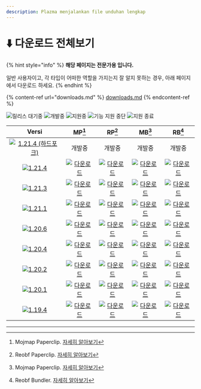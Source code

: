 ```yaml
---
description: Plazma menjalankan file unduhan lengkap
---
```


# ⬇️ 다운로드 전체보기

{% hint style="info" %}
**해당 페이지는 전문가용 입니다.**

일반 사용자이고, 각 타입이 어떠한 역할을 가지는지 잘 알지 못하는 경우, 아래 페이지에서 다운로드 하세요.
{% endhint %}

{% content-ref url="downloads.md" %}
[downloads.md](downloads.md)
{% endcontent-ref %}

![릴리스 대기중](https://badge.plazmamc.org/0/릴리스%20대기중) ![개발중](https://badge.plazmamc.org/1/개발중) ![지원중](https://badge.plazmamc.org/2/지원중) ![기능 지원 중단](https://badge.plazmamc.org/6/기능%20지원%20중단) ![지원 종료](https://badge.plazmamc.org/4/지원%20종료)

|                                                Versi                                                |                                                                                                 MP[^1]                                                                                                 |                                                                                                 RP[^2]                                                                                                |                                                                                                MB[^3]                                                                                                |                                                                                                RB[^4]                                                                                               |
| :-------------------------------------------------------------------------------------------------: | :----------------------------------------------------------------------------------------------------------------------------------------------------------------------------------------------------: | :---------------------------------------------------------------------------------------------------------------------------------------------------------------------------------------------------: | :--------------------------------------------------------------------------------------------------------------------------------------------------------------------------------------------------: | :-------------------------------------------------------------------------------------------------------------------------------------------------------------------------------------------------: |
| [![1.21.4 (하드포크)](https://badge.plazmamc.org/0/1.21.4%20\(하드포크\))](https://git.plazmamc.org/1.21.3) |                                                                                                   개발중                                                                                                  |                                                                                                  개발중                                                                                                  |                                                                                                  개발중                                                                                                 |                                                                                                 개발중                                                                                                 |
|          [![1.21.4](https://badge.plazmamc.org/1/1.21.4)](https://git.plazmamc.org/1.21.3)          | [![다운로드](https://badge.plazmamc.org/1/다운로드)](https://ci.codemc.io/job/PlazmaMC/job/Plazma/job/dev%252F1.21.4/lastSuccessfulBuild/artifact/build/libs/plazma-paperclip-1.21.4-R0.1-SNAPSHOT-mojmap.jar) | [![다운로드](https://badge.plazmamc.org/1/다운로드)](https://ci.codemc.io/job/PlazmaMC/job/Plazma/job/dev%252F1.21.4/lastSuccessfulBuild/artifact/build/libs/plazma-paperclip-1.21.4-R0.1-SNAPSHOT-reobf.jar) | [![다운로드](https://badge.plazmamc.org/1/다운로드)](https://ci.codemc.io/job/PlazmaMC/job/Plazma/job/dev%252F1.21.4/lastSuccessfulBuild/artifact/build/libs/plazma-bundler-1.21.4-R0.1-SNAPSHOT-mojmap.jar) | [![다운로드](https://badge.plazmamc.org/1/다운로드)](https://ci.codemc.io/job/PlazmaMC/job/Plazma/job/dev%252F1.21.4/lastSuccessfulBuild/artifact/build/libs/plazma-bundler-1.21.4-R0.1-SNAPSHOT-reobf.jar) |
|          [![1.21.3](https://badge.plazmamc.org/2/1.21.3)](https://git.plazmamc.org/1.21.3)          |                                                             [![다운로드](https://badge.plazmamc.org/1/다운로드)](https://dl.plazmamc.org/1.21.3/0)                                                             |                                                             [![다운로드](https://badge.plazmamc.org/1/다운로드)](https://dl.plazmamc.org/1.21.3/1)                                                            |                                                            [![다운로드](https://badge.plazmamc.org/1/다운로드)](https://dl.plazmamc.org/1.21.3/2)                                                            |                                                            [![다운로드](https://badge.plazmamc.org/1/다운로드)](https://dl.plazmamc.org/1.21.3/3)                                                           |
|          [![1.21.1](https://badge.plazmamc.org/4/1.21.1)](https://git.plazmamc.org/1.21.1)          |                                                             [![다운로드](https://badge.plazmamc.org/1/다운로드)](https://dl.plazmamc.org/1.21.1/0)                                                             |                                                             [![다운로드](https://badge.plazmamc.org/1/다운로드)](https://dl.plazmamc.org/1.21.1/1)                                                            |                                                            [![다운로드](https://badge.plazmamc.org/1/다운로드)](https://dl.plazmamc.org/1.21.1/2)                                                            |                                                            [![다운로드](https://badge.plazmamc.org/1/다운로드)](https://dl.plazmamc.org/1.21.1/3)                                                           |
|          [![1.20.6](https://badge.plazmamc.org/6/1.20.6)](https://git.plazmamc.org/1.20.6)          |                                                             [![다운로드](https://badge.plazmamc.org/1/다운로드)](https://dl.plazmamc.org/1.20.6/0)                                                             |                                                             [![다운로드](https://badge.plazmamc.org/1/다운로드)](https://dl.plazmamc.org/1.20.6/1)                                                            |                                                            [![다운로드](https://badge.plazmamc.org/1/다운로드)](https://dl.plazmamc.org/1.20.6/2)                                                            |                                                            [![다운로드](https://badge.plazmamc.org/1/다운로드)](https://dl.plazmamc.org/1.20.6/3)                                                           |
|          [![1.20.4](https://badge.plazmamc.org/4/1.20.4)](https://git.plazmamc.org/1.20.4)          |                                                             [![다운로드](https://badge.plazmamc.org/1/다운로드)](https://dl.plazmamc.org/1.20.4/0)                                                             |                                                             [![다운로드](https://badge.plazmamc.org/1/다운로드)](https://dl.plazmamc.org/1.20.4/1)                                                            |                                                            [![다운로드](https://badge.plazmamc.org/1/다운로드)](https://dl.plazmamc.org/1.20.4/2)                                                            |                                                            [![다운로드](https://badge.plazmamc.org/1/다운로드)](https://dl.plazmamc.org/1.20.4/3)                                                           |
|          [![1.20.2](https://badge.plazmamc.org/4/1.20.2)](https://git.plazmamc.org/1.20.2)          |                                                             [![다운로드](https://badge.plazmamc.org/1/다운로드)](https://dl.plazmamc.org/1.20.2/0)                                                             |                                                             [![다운로드](https://badge.plazmamc.org/1/다운로드)](https://dl.plazmamc.org/1.20.2/1)                                                            |                                                            [![다운로드](https://badge.plazmamc.org/1/다운로드)](https://dl.plazmamc.org/1.20.2/2)                                                            |                                                            [![다운로드](https://badge.plazmamc.org/1/다운로드)](https://dl.plazmamc.org/1.20.2/3)                                                           |
|          [![1.20.1](https://badge.plazmamc.org/4/1.20.1)](https://git.plazmamc.org/1.20.1)          |                                                             [![다운로드](https://badge.plazmamc.org/1/다운로드)](https://dl.plazmamc.org/1.20.1/0)                                                             |                                                             [![다운로드](https://badge.plazmamc.org/1/다운로드)](https://dl.plazmamc.org/1.20.1/1)                                                            |                                                            [![다운로드](https://badge.plazmamc.org/1/다운로드)](https://dl.plazmamc.org/1.20.1/2)                                                            |                                                            [![다운로드](https://badge.plazmamc.org/1/다운로드)](https://dl.plazmamc.org/1.20.1/3)                                                           |
|          [![1.19.4](https://badge.plazmamc.org/4/1.19.4)](https://git.plazmamc.org/1.19.4)          |                                                             [![다운로드](https://badge.plazmamc.org/1/다운로드)](https://dl.plazmamc.org/1.19.4/0)                                                             |                                                             [![다운로드](https://badge.plazmamc.org/1/다운로드)](https://dl.plazmamc.org/1.19.4/1)                                                            |                                                            [![다운로드](https://badge.plazmamc.org/1/다운로드)](https://dl.plazmamc.org/1.19.4/2)                                                            |                                                            [![다운로드](https://badge.plazmamc.org/1/다운로드)](https://dl.plazmamc.org/1.19.4/3)                                                           |

***

[^1]: Mojmap Paperclip. [자세히 알아보기](../administration/getting-started/#id-2)

[^2]: Reobf Paperclip. [자세히 알아보기](../administration/getting-started/#id-2)

[^3]: Mojmap Paperclip. [자세히 알아보기](../administration/getting-started/#id-2)

[^4]: Reobf Bundler. [자세히 알아보기](../administration/getting-started/#id-2)
